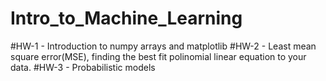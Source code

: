 # Intro_to_Machine_Learning
#HW-1 - Introduction to numpy arrays and matplotlib
#HW-2 - Least mean square error(MSE), finding the best fit polinomial linear equation to your data.
#HW-3 - Probabilistic models

